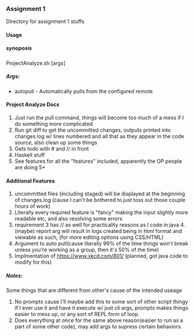 ### Assignment 1
Directory for assignment 1 stuffs

#### Usage

##### synoposis
ProjectAnalyze.sh [args]

##### Args:

- autopull - Automatically pulls from the configured remote



#### Project Analyze Docs
1. Just run the pull command, things will become too much of a mess if I do something more complicated
2. Run git diff to get the uncommitted changes, outputs printed into changes.log w/ lines numbered and all that as they appear in the code source, also clean up some things
3. Gets todo with # and // in front
4. Haskell stuff
5. See features for all the "features" included, apparently the OP people are doing 5+

#### Additional Features
1. uncommitted files (including staged) will be displayed at the beginning of changes.log (cause I can't be bothered to just toss out those couple hours of work)
2. Literally every required feature is "fancy" making the input slightly more readable etc, and also resolving some errors
3. requirement 3 has // as well for practicality reasons as I code in java
4.(maybe) report arg will result in logs created being in html format and viewable as such, (for more editing options using CSS/HTML)
5. Argument to auto pull(cause literally 99% of the time things won't break unless you're working as a group, then it's 50% of the time)
6. Implmentation of https://www.xkcd.com/801/ (planned, got java code to modify for this)

##### Notes:

Some things that are different from other's cause of the intended useage

1. No prompts cause I'll maybe add this to some sort of other script thingy if I ever use it and have it execute w/ just cli args, prompts makes things easier to mess up, or any sort of REPL form of loop.
2. Does everything at once for the same above reason(easier to run as a part of some other code), may add args to supress certain behaviors.
